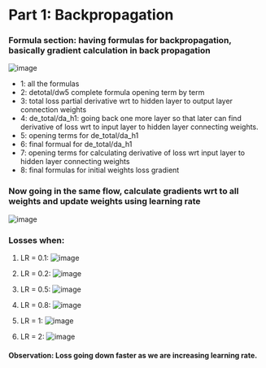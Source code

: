 # Part 1: Backpropagation

### Formula section: having formulas for backpropagation, basically gradient calculation in back propagation

![image](https://github.com/jaiyesh/tsai-era/assets/64524945/3f4f00e6-25fe-46c5-9311-a6051d82bf52)

  - 1: all the formulas
  - 2: detotal/dw5 complete formula opening term by term
  - 3: total loss partial derivative wrt to hidden layer to output layer connection weights
  - 4: de_total/da_h1: going back one more layer so that later can find derivative of loss wrt to input layer to hidden layer connecting weights.
  - 5: opening terms for de_total/da_h1
  - 6: final formual for de_total/da_h1
  - 7: opening terms for calculating derivative of loss wrt input layer to hidden layer connecting weights
  - 8: final formulas for initial weights loss gradient

### Now going in the same flow, calculate gradients wrt to all weights and update weights using learning rate
![image](https://github.com/jaiyesh/tsai-era/assets/64524945/f67ad11f-c213-42ac-be01-1f980c5af051)


### Losses when:
1. LR = 0.1: 
![image](https://github.com/jaiyesh/tsai-era/assets/64524945/a9eaf0a5-2ff3-43b5-bf7a-80710466fd89)

2. LR = 0.2:
![image](https://github.com/jaiyesh/tsai-era/assets/64524945/100263f6-99e3-4982-9a4a-8991aa511baa)

3. LR = 0.5:
![image](https://github.com/jaiyesh/tsai-era/assets/64524945/5d588bba-23d8-4a2e-908c-efd1f752c76f)

4. LR = 0.8:
![image](https://github.com/jaiyesh/tsai-era/assets/64524945/3f58cb7c-09d6-4cee-b25e-4cfea10e4ec4)

5. LR = 1:
![image](https://github.com/jaiyesh/tsai-era/assets/64524945/89adb12c-6a7f-4210-b914-0fef876f7a96)

6. LR = 2:
![image](https://github.com/jaiyesh/tsai-era/assets/64524945/7974ecf0-17f5-40b9-bba6-7ab309d06052)

#### Observation: Loss going down faster as we are increasing learning rate.

